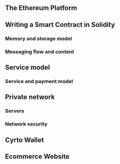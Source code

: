 
## The Ethereum Platform

## Writing a Smart Contract in Solidity
### Memory and storage model
### Messaging flow and content

## Service model
### Service and payment model

## Private network
### Servers
### Network security

## Cyrto Wallet

## Ecommerce Website
